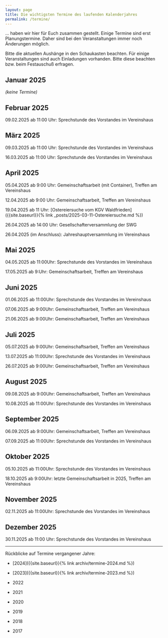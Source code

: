 ```yaml
---
layout: page
title: Die wichtigsten Termine des laufenden Kalenderjahres
permalink: /termine/
---
```


... haben wir hier für Euch zusammen gestellt. Einige Termine sind erst Planungstermine. Daher sind bei den Veranstaltungen immer noch Änderungen möglich.

Bitte die aktuellen Aushänge in den Schaukasten beachten. Für einige Veranstaltungen sind auch Einladungen vorhanden. Bitte diese beachten bzw. beim Festauschuß erfragen.


## Januar 2025

*(keine Termine)*

## Februar 2025

09.02.2025 ab 11:00 Uhr: Sprechstunde des Vorstandes im Vereinshaus

## März 2025

09.03.2025 ab 11:00 Uhr: Sprechstunde des Vorstandes im Vereinshaus

16.03.2025 ab 11:00 Uhr: Sprechstunde des Vorstandes im Vereinshaus

## April 2025

05.04.2025 ab 9:00 Uhr: Gemeinschaftsarbeit (mit Container), Treffen am Vereinshaus

12.04.2025 ab 9:00 Uhr: Gemeinschaftsarbeit, Treffen am Vereinshaus

19.04.2025 ab 11 Uhr: [Ostereiersuche vom KGV Waldfrieden]({{site.baseurl}}{% link _posts/2025-03-11-Ostereiersuche.md %})

26.04.2025 ab 14:00 Uhr: Gesellschafterversammlung der SWG 

26.04.2025 (im Anschluss): Jahreshauptversammlung im Vereinshaus

## Mai 2025

04.05.2025 ab 11:00Uhr: Sprechstunde des Vorstandes im Vereinshaus

17.05.2025 ab 9:Uhr: Gemeinschaftsarbeit, Treffen am Vereinshaus

## Juni 2025

01.06.2025 ab 11:00Uhr: Sprechstunde des Vorstandes im Vereinshaus

07.06.2025 ab 9:00Uhr: Gemeinschaftsarbeit, Treffen am Vereinshaus

21.06.2025 ab 9:00Uhr: Gemeinschaftsarbeit, Treffen am Vereinshaus

## Juli 2025

05.07.2025 ab 9:00Uhr: Gemeinschaftsarbeit, Treffen am Vereinshaus

13.07.2025 ab 11:00Uhr: Sprechstunde des Vorstandes im Vereinshaus

26.07.2025 ab 9:00Uhr: Gemeinschaftsarbeit, Treffen am Vereinshaus

## August 2025

09.08.2025 ab 9:00Uhr: Gemeinschaftsarbeit, Treffen am Vereinshaus

10.08.2025 ab 11:00Uhr: Sprechstunde des Vorstandes im Vereinshaus

## September 2025

06.09.2025 ab 9:00Uhr: Gemeinschaftsarbeit, Treffen am Vereinshaus

07.09.2025 ab 11:00Uhr: Sprechstunde des Vorstandes im Vereinshaus

## Oktober 2025

05.10.2025 ab 11:00Uhr: Sprechstunde des Vorstandes im Vereinshaus

18.10.2025 ab 9:00Uhr: letzte Gemeinschaftsarbeit in 2025, Treffen am Vereinshaus

## November 2025

02.11.2025 ab 11:00Uhr: Sprechstunde des Vorstandes im Vereinshaus

## Dezember 2025

30.11.2025 ab 11:00 Uhr: Sprechstunde des Vorstandes im Vereinshaus

---

Rückblicke auf Termine vergangener Jahre:

- [2024]({{site.baseurl}}{% link archiv/termine-2024.md %})

- [2023]({{site.baseurl}}{% link archiv/termine-2023.md %})

- 2022

- 2021

- 2020

- 2019

- 2018

- 2017
